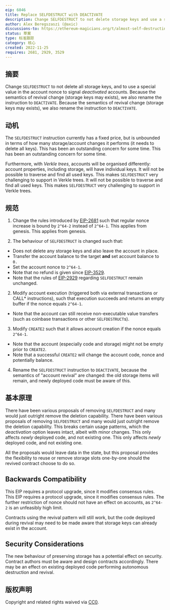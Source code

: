```yaml
---
eip: 6046
title: Replace SELFDESTRUCT with DEACTIVATE
description: Change SELFDESTRUCT to not delete storage keys and use a special value in the account nonce to signal deactivation
author: Alex Beregszaszi (@axic)
discussions-to: https://ethereum-magicians.org/t/almost-self-destructing-selfdestruct-deactivate/11886
status: 草案
type: 标准跟踪
category: 核心
created: 2022-11-25
requires: 2681, 2929, 3529
---
```


## 摘要

Change `SELFDESTRUCT` to not delete all storage keys, and to use a special value in the account nonce to signal *deactivated* accounts. Because the semantics of revival change (storage keys may exists), we also rename the instruction to `DEACTIVATE`. Because the semantics of revival change (storage keys may exists), we also rename the instruction to `DEACTIVATE`.

## 动机

The `SELFDESTRUCT` instruction currently has a fixed price, but is unbounded in terms of how many storage/account changes it performs (it needs to delete all keys). This has been an outstanding concern for some time. This has been an outstanding concern for some time.

Furthermore, with *Verkle trees*, accounts will be organised differently: account properties, including storage, will have individual keys. It will not be possible to traverse and find all used keys. This makes `SELFDESTRUCT` very challenging to support in Verkle trees. It will not be possible to traverse and find all used keys. This makes `SELFDESTRUCT` very challenging to support in Verkle trees.

## 规范

1. Change the rules introduced by [EIP-2681](./eip-2681.md) such that regular nonce increase is bound by `2^64-2` instead of `2^64-1`. This applies from genesis. This applies from genesis.

2. The behaviour of `SELFDESTRUCT` is changed such that:

  - Does not delete any storage keys and also leave the account in place.
  - Transfer the account balance to the target **and** set account balance to `0.`
  - Set the account nonce to `2^64-1`.
  - Note that no refund is given since [EIP-3529](./eip-3529.md).
  - Note that the rules of [EIP-2929](./eip-2929.md) regarding `SELFDESTRUCT` remain unchanged.

2. Modify account execution (triggered both via external transactions or CALL* instructions), such that execution succeeds and returns an empty buffer if the nonce equals `2^64-1`.

  - Note that the account can still receive non-executable value transfers (such as coinbase transactions or other `SELFDESTRUCT`s).

3. Modify `CREATE2` such that it allows account creation if the nonce equals `2^64-1`.

  - Note that the account (especially code and storage) might not be empty prior to `CREATE2`.
  - Note that a successful `CREATE2` will change the account code, nonce and potentially balance.

4. Rename the `SELFDESTRUCT` instruction to `DEACTIVATE`, because the semantics of "account revival" are changed: the old storage items will remain, and newly deployed code must be aware of this.

## 基本原理

There have been various proposals of removing `SELFDESTRUCT` and many would just outright remove the deletion capability. There have been various proposals of removing `SELFDESTRUCT` and many would just outright remove the deletion capability. This breaks certain usage patterns, which the *deactivation* option leaves intact, albeit with minor changes. This only affects *newly* deployed code, and not existing one. This only affects *newly* deployed code, and not existing one.

All the proposals would leave data in the state, but this proposal provides the flexibility to reuse or remove storage slots one-by-one should the revived contract choose to do so.

## Backwards Compatibility

This EIP requires a protocol upgrade, since it modifies consensus rules. This EIP requires a protocol upgrade, since it modifies consensus rules. The further restriction of nonce should not have an effect on accounts, as `2^64-2` is an unfeasibly high limit.

Contracts using the revival pattern will still work, but the code deployed during revival may need to be made aware that storage keys can already exist in the account.

## Security Considerations

The new behaviour of preserving storage has a potential effect on security. Contract authors must be aware and design contracts accordingly. There may be an effect on existing deployed code performing autonomous destruction and revival.

## 版权声明

Copyright and related rights waived via [CC0](../LICENSE.md).
